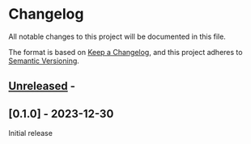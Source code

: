 # Changelog

All notable changes to this project will be documented in this file.

The format is based on [Keep a Changelog], and this project adheres to [Semantic
Versioning].

<!-- next-header -->

## [Unreleased] - <!-- release-date -->

## [0.1.0] - 2023-12-30

Initial release

<!-- next-url -->
[Unreleased]: https://github.com/arusahni/qurop/compare/v0.1.0...HEAD

[Keep a Changelog]: https://keepachangelog.com/en/1.0.0/
[Semantic Versioning]: https://semver.org/spec/v2.0.0.html
